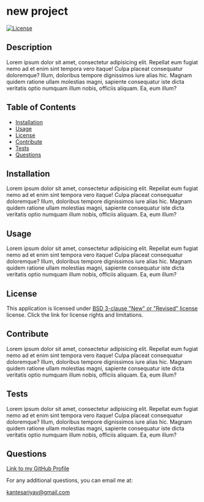 # new project
  [![License](https://img.shields.io/badge/License-BSD_3--Clause-blue.svg)](https://opensource.org/licenses/BSD-3-Clause)
  ## Description 
  Lorem ipsum dolor sit amet, consectetur adipisicing elit. Repellat eum fugiat nemo ad et enim sint tempora vero itaque! Culpa placeat consequatur doloremque? Illum, doloribus tempore dignissimos iure alias hic. Magnam quidem ratione ullam molestias magni, sapiente consequatur iste dicta veritatis optio numquam illum nobis, officiis aliquam. Ea, eum illum?
  ## Table of Contents
  - [Installation](#installation)
  - [Usage](#usage)
  - [License](#license)
  - [Contribute](#contribute)
  - [Tests](#tests)
  - [Questions](#questions)
  ## Installation
  Lorem ipsum dolor sit amet, consectetur adipisicing elit. Repellat eum fugiat nemo ad et enim sint tempora vero itaque! Culpa placeat consequatur doloremque? Illum, doloribus tempore dignissimos iure alias hic. Magnam quidem ratione ullam molestias magni, sapiente consequatur iste dicta veritatis optio numquam illum nobis, officiis aliquam. Ea, eum illum?
  ## Usage
  Lorem ipsum dolor sit amet, consectetur adipisicing elit. Repellat eum fugiat nemo ad et enim sint tempora vero itaque! Culpa placeat consequatur doloremque? Illum, doloribus tempore dignissimos iure alias hic. Magnam quidem ratione ullam molestias magni, sapiente consequatur iste dicta veritatis optio numquam illum nobis, officiis aliquam. Ea, eum illum?
  ## License
  This application is licensed under [BSD 3-clause "New" or "Revised" license](https://opensource.org/licenses/BSD-3-Clause) license. Click the link for license rights and limitations.
  ## Contribute 
  Lorem ipsum dolor sit amet, consectetur adipisicing elit. Repellat eum fugiat nemo ad et enim sint tempora vero itaque! Culpa placeat consequatur doloremque? Illum, doloribus tempore dignissimos iure alias hic. Magnam quidem ratione ullam molestias magni, sapiente consequatur iste dicta veritatis optio numquam illum nobis, officiis aliquam. Ea, eum illum?
  ## Tests
  Lorem ipsum dolor sit amet, consectetur adipisicing elit. Repellat eum fugiat nemo ad et enim sint tempora vero itaque! Culpa placeat consequatur doloremque? Illum, doloribus tempore dignissimos iure alias hic. Magnam quidem ratione ullam molestias magni, sapiente consequatur iste dicta veritatis optio numquam illum nobis, officiis aliquam. Ea, eum illum?
  ## Questions 
  [Link to my GitHub Profile](https://github.com/VASUK-09)
  
  For any additional questions, you can email me at: 
  
  kantesariyav@gmail.com
